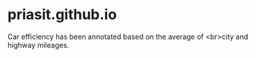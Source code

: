 # priasit.github.io
Car efficiency has been annotated based on the average of &lt;br>city and highway mileages.
